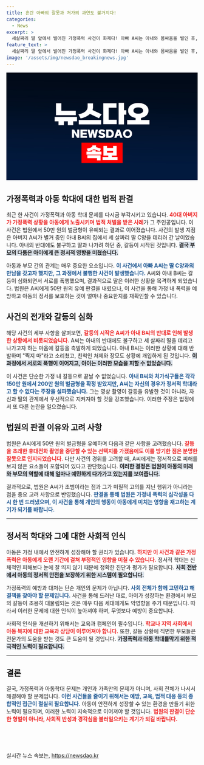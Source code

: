 ```yaml
---
title: 혼란 아빠의 잘못과 처가의 과연도 불거지다!
categories:
  - News
excerpt: >
  세살짜리 딸 앞에서 벌어진 가정폭력 사건이 화제다! 아빠 A씨는 아내와 몸싸움을 벌인 후, 50만원 벌금형이 선고 유예되었다. 법원은 정서적 학대를 인정하면서도 경위를 참작했다. 사건의 전말을 들어보세요!
feature_text: >
  세살짜리 딸 앞에서 벌어진 가정폭력 사건이 화제다! 아빠 A씨는 아내와 몸싸움을 벌인 후, 50만원 벌금형이 선고 유예되었다. 법원은 정서적 학대를 인정하면서도 경위를 참작했다. 사건의 전말을 들어보세요!
image: '/assets/img/newsdao_breakingnews.jpg'
---
```


<p><img src="/assets/img/newsdao_breakingnews.jpg" alt="koreaapp 속보" /></p>

<h2 data-ke-size="size26">가정폭력과 아동 학대에 대한 법적 판결</h2>

<p data-ke-size="size16">최근 한 사건이 가정폭력과 아동 학대 문제를 다시금 부각시키고 있습니다. <b><span style="color: #ee2323;">40대 아버지가 가정폭력 상황을 아동에게 노출시키며 법적 처벌을 받은 사례</span></b>가 그 주인공입니다. 이 사건은 법원에서 50만 원의 벌금형이 유예되는 결과로 이어졌습니다. 사건의 발생 지점은 아버지 A씨가 별거 중인 아내 B씨의 집에서 세 살짜리 딸 C양을 데리러 간 날이었습니다. 아내의 반대에도 불구하고 딸과 나가려 하던 중, 갈등이 시작된 것입니다. <b><span style="background-color: #21538527;">결국 부모의 다툼은 아이에게 큰 정서적 영향을 미쳤습니다.</span></b></p>

<p data-ke-size="size16">아동과 부모 간의 관계는 매우 중요한 요소입니다. <b><span style="color: #1a5490;">이 사건에서 아빠 A씨는 딸 C양과의 만남을 갖고자 했지만, 그 과정에서 불행한 사건이 발생했습니다.</span></b> A씨와 아내 B씨는 갈등이 심화되면서 서로를 폭행했으며, 결과적으로 딸은 이러한 상황을 목격하게 되었습니다. 법원은 A씨에게 50만 원의 유예 판결을 내렸으나, 이 사건을 통해 가정 내 폭력을 예방하고 아동의 정서를 보호하는 것이 얼마나 중요한지를 재확인할 수 있습니다.</p>

<h2 data-ke-size="size26">사건의 전개와 갈등의 심화</h2>

<p data-ke-size="size16">해당 사건의 세부 사항을 살펴보면, <b><span style="color: #ee2323;">갈등의 시작은 A씨가 아내 B씨의 반대로 인해 발생한 상황에서 비롯되었습니다.</span></b> A씨는 아내의 반대에도 불구하고 세 살짜리 딸을 데리고 나가고자 하는 마음에 갈등을 촉발하게 되었습니다. 아내 B씨는 이러한 상황에 대해 반발하며 "찍지 마"라고 소리쳤고, 친척인 처제와 장모도 상황에 개입하게 된 것입니다. <b><span style="background-color: #21538527;">이 과정에서 서로의 폭행이 이어지고, 아이는 이러한 모습을 피할 수 없었습니다.</span></b></p>

<p data-ke-size="size16">이 사건은 단순한 가정 내 갈등으로 끝날 수 없었습니다. <b><span style="color: #1a5490;">아내 B씨와 처가식구들은 각각 150만 원에서 200만 원의 벌금형을 확정 받았지만, A씨는 자신의 경우가 정서적 학대라고 할 수 없다는 주장을 설파했습니다.</span></b> 그는 영상 촬영이 갈등을 유발한 것이 아니라, 자신과 딸의 관계에서 우선적으로 지켜져야 할 것을 강조했습니다. 이러한 주장은 법정에서 또 다른 논란을 일으켰습니다.</p>

<h2 data-ke-size="size26">법원의 판결 이유와 고려 사항</h2>

<p data-ke-size="size16">법원은 A씨에게 50만 원의 벌금형을 유예하며 다음과 같은 사항을 고려했습니다. <b><span style="color: #ee2323;">갈등을 초래한 휴대전화 촬영을 중단할 수 있는 선택지를 가졌음에도 이를 방기한 점은 분명한 잘못으로 인지되었습니다.</span></b> 다만 사건의 경위를 고려할 때, A씨에게는 정서적으로 피해를 보지 않은 요소들이 포함되어 있다고 판단했습니다. <b><span style="background-color: #21538527;">이러한 결정은 법원이 아동의 미래와 부모의 역할에 대해 얼마나 예민하게 다가가고 있는지를 보여줍니다.</span></b></p>

<p data-ke-size="size16">결과적으로, 법원은 A씨가 초범이라는 점과 그가 미필적 고의를 지닌 행위가 아니라는 점을 중요 고려 사항으로 반영했습니다. <b><span style="color: #1a5490;">판결을 통해 법원은 가정내 폭력의 심각성을 다시 한 번 드러냈으며, 이 사건을 통해 개인의 행동이 아동에게 미치는 영향을 재고하는 계기가 되기를 바랍니다.</span></b></p>

<hr>

<h2 data-ke-size="size26">정서적 학대와 그에 대한 사회적 인식</h2>

<p data-ke-size="size16">아동은 가정 내에서 안전하게 성장해야 할 권리가 있습니다. <b><span style="color: #ee2323;">하지만 이 사건과 같은 가정폭력은 아동에게 오랜 기간에 걸쳐 부정적인 영향을 미칠 수 있습니다.</span></b> 정서적 학대는 신체적인 피해보다 눈에 잘 띄지 않기 때문에 정확한 진단과 평가가 필요합니다. <b><span style="background-color: #21538527;">사회 전반에서 아동의 정서적 안전을 보장하기 위한 시스템이 필요합니다.</span></b></p>

<p data-ke-size="size16">가정폭력의 예방과 대처는 단순 개인의 문제가 아닙니다. <b><span style="color: #1a5490;">사회 전체가 함께 고민하고 해결책을 찾아야 할 문제입니다.</span></b> 사건을 통해 드러난 대로, 아이가 성장하는 환경에서 부모의 갈등이 조용히 대물림되는 것은 매우 다음 세대에게도 악영향을 주기 때문입니다. 따라서 이러한 문제에 대한 인식이 높아져야 하며, 무엇보다 예방이 중요합니다.</p>

<p data-ke-size="size16">사회적 인식을 개선하기 위해서는 교육과 캠페인이 필수입니다. <b><span style="color: #ee2323;">학교나 지역 사회에서 아동 복지에 대한 교육과 상담이 이루어져야 합니다.</span></b> 또한, 갈등 상황에 직면한 부모들은 전문가의 도움을 받는 것도 큰 도움이 될 것입니다. <b><span style="background-color: #21538527;">가정폭력과 아동 학대를막기 위한 적극적인 노력이 필요합니다.</span></b></p>

<hr>

<h2 data-ke-size="size26">결론</h2>

<p data-ke-size="size16">결국, 가정폭력과 아동학대 문제는 개인과 가족만의 문제가 아니며, 사회 전체가 나서서 해결해야 할 문제입니다. <b><span style="color: #1a5490;">이런 사건들을 줄이기 위해서는 예방, 교육, 법적 대응 등의 종합적인 접근이 절실히 필요합니다.</span></b> 아동이 안전하게 성장할 수 있는 환경을 만들기 위한 노력이 필요하며, 이러한 노력이 지속적으로 이어져야 할 것입니다. <b><span style="color: #ee2323;">법원의 판결이 단순한 형벌이 아니라, 사회적 반성과 경각심을 불러일으키는 계기가 되길 바랍니다.</span></b></p>

<p data-ke-size="size16">&nbsp;</p>

<p data-ke-size="size16">&nbsp;</p>
실시간 뉴스 속보는, <a href="https://newsdao.kr" rel="dofollow">https://newsdao.kr</a>


